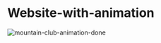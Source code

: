 # Website-with-animation

![mountain-club-animation-done](https://user-images.githubusercontent.com/76222513/139412224-af44483d-fa7e-4af0-8686-792f14971ce1.png)
